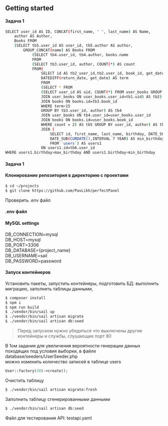 ## Getting started

#### Задача 1

```bash
SELECT user_id AS ID, CONCAT(first_name, " ", last_name) AS Name,
    author AS Author,
    Books FROM 
    (SELECT tb5.user_id AS user_id, tb5.author AS author,
        GROUP_CONCAT(name) AS Books FROM 
            (SELECT tb4.user_id, tb4.author, books.name 
            FROM 
            (SELECT tb3.user_id, author, COUNT(*) AS count 
            FROM(
                SELECT id AS tb2_user_id,tb2.user_id, book_id, get_date, return_date, 
                DATEDIFF(return_date, get_date) AS term  
                FROM            
                (SELECT * FROM             
                (SELECT user_id AS uid, COUNT(*) FROM user_books GROUP BY user_id HAVING COUNT(*)=2) AS tb1             
                JOIN user_books ON user_books.user_id=tb1.uid) AS tb2) AS tb3 
                JOIN books ON books.id=tb3.book_id 
                WHERE term<15 
                GROUP BY tb3.user_id, author) AS tb4 
                JOIN user_books ON tb4.user_id=user_books.user_id 
                JOIN books ON books.id=user_books.book_id 
                WHERE count = 2) AS tb5 GROUP BY user_id, author) AS tb6 
                JOIN (
                    SELECT id, first_name, last_name, birthday, DATE_SUB(CURDATE(),INTERVAL 17 YEAR) AS max_birthday,  
                    DATE_SUB(CURDATE(),INTERVAL 7 YEAR) AS min_birthday 
                    FROM `users`) AS users1 
                ON users1.id=tb6.user_id 
WHERE users1.birthday>max_birthday AND users1.birthday<min_birthday
```
#### Задача 1

#### Клонирование репозитория в директорию с проектами

```bash
$ cd ~/projects
$ git clone https://github.com/PavLikh/perfectPanel
```

Проверить .env файл

####  .env файл

#### MySQL settings
DB_CONNECTION=mysql \
DB_HOST=mysql \
DB_PORT=3306 \
DB_DATABASE={project_name} \
DB_USERNAME=sail \
DB_PASSWORD=password

#### Запуск контейнеров
Установить пакеты,
запустить контейнеры,
подготовить БД:
выполнить миграцию,
заполнить таблицы данными,

```bash
$ composer install
$ npm i
$ npm run build
$ ./vendor/bin/sail up
$ ./vendor/bin/sail artisan migrate
$ ./vendor/bin/sail artisan db:seed

```

> Перед запуском нужно убедиться что выключены другие контейнеры и службы, слушающие порт 80

В 1ом задания для увеличения вероятности генерации данных походящих под условия выборки, в файле\
database/seeders/UserSeeder.php\
можно изменить количество записей в таблице users
```php
User::factory(30)->create();

```

Очистить таблицу
```bash
$ ./vendor/bin/sail artisan migrate:fresh

```
Заполнить таблицу сгенерированными данными
```bash
$ ./vendor/bin/sail artisan db:seed

```
Файл для тестирования API: testapi.yaml